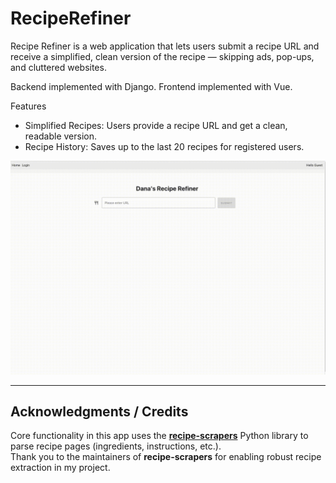 # RecipeRefiner
Recipe Refiner is a web application that lets users submit a recipe URL and receive a simplified, 
clean version of the recipe — skipping ads, pop-ups, and cluttered websites. 

Backend implemented with Django.
Frontend implemented with Vue.

Features
- Simplified Recipes: Users provide a recipe URL and get a clean, readable version.
- Recipe History: Saves up to the last 20 recipes for registered users.

<p align="center">
<img src="usage_gif.gif" width="800"/>
</p>

-----
## Acknowledgments / Credits

Core functionality in this app uses the [**recipe-scrapers**](https://github.com/hhursev/recipe-scrapers) Python library to parse recipe pages (ingredients, instructions, etc.).  
Thank you to the maintainers of **recipe-scrapers** for enabling robust recipe extraction in my project.  

